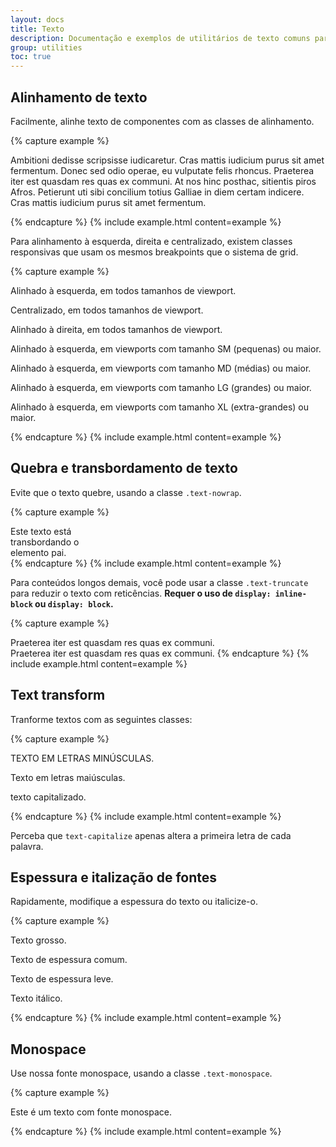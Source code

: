```yaml
---
layout: docs
title: Texto
description: Documentação e exemplos de utilitários de texto comuns para controle de alinhamento, quebra de linha, espessura, etc.
group: utilities
toc: true
---
```


## Alinhamento de texto

Facilmente, alinhe texto de componentes com as classes de alinhamento.

{% capture example %}
<p class="text-justify">Ambitioni dedisse scripsisse iudicaretur. Cras mattis iudicium purus sit amet fermentum. Donec sed odio operae, eu vulputate felis rhoncus. Praeterea iter est quasdam res quas ex communi. At nos hinc posthac, sitientis piros Afros. Petierunt uti sibi concilium totius Galliae in diem certam indicere. Cras mattis iudicium purus sit amet fermentum.</p>
{% endcapture %}
{% include example.html content=example %}

Para alinhamento à esquerda, direita e centralizado, existem classes responsivas que usam os mesmos breakpoints que o sistema de grid.

{% capture example %}
<p class="text-left">Alinhado à esquerda, em todos tamanhos de viewport.</p>
<p class="text-center">Centralizado, em todos tamanhos de viewport.</p>
<p class="text-right">Alinhado à direita, em todos tamanhos de viewport.</p>

<p class="text-sm-left">Alinhado à esquerda, em viewports com tamanho SM (pequenas) ou maior.</p>
<p class="text-md-left">Alinhado à esquerda, em viewports com tamanho MD (médias) ou maior.</p>
<p class="text-lg-left">Alinhado à esquerda, em viewports com tamanho LG (grandes) ou maior.</p>
<p class="text-xl-left">Alinhado à esquerda, em viewports com tamanho XL (extra-grandes) ou maior.</p>
{% endcapture %}
{% include example.html content=example %}

## Quebra e transbordamento de texto

Evite que o texto quebre, usando a classe `.text-nowrap`.

{% capture example %}
<div class="text-nowrap bd-highlight" style="width: 8rem;">
  Este texto está transbordando o elemento pai.
</div>
{% endcapture %}
{% include example.html content=example %}

Para conteúdos longos demais, você pode usar a classe `.text-truncate` para reduzir o texto com reticências. **Requer o uso de `display: inline-block` ou `display: block`.**

{% capture example %}
<!-- Elemento com `diplay: block;` -->
<div class="row">
  <div class="col-2 text-truncate">
    Praeterea iter est quasdam res quas ex communi.
  </div>
</div>

<!-- Elemento com `diplay: inline;` -->
<span class="d-inline-block text-truncate" style="max-width: 150px;">
  Praeterea iter est quasdam res quas ex communi.
</span>
{% endcapture %}
{% include example.html content=example %}

## Text transform

Tranforme textos com as seguintes classes:

{% capture example %}
<p class="text-lowercase">TEXTO EM LETRAS MINÚSCULAS.</p>
<p class="text-uppercase">Texto em letras maiúsculas.</p>
<p class="text-capitalize">texto capitalizado.</p>
{% endcapture %}
{% include example.html content=example %}

Perceba que `text-capitalize` apenas altera a primeira letra de cada palavra.

## Espessura e italização de fontes

Rapidamente, modifique a espessura do texto ou italicize-o.

{% capture example %}
<p class="font-weight-bold">Texto grosso.</p>
<p class="font-weight-normal">Texto de espessura comum.</p>
<p class="font-weight-light">Texto de espessura leve.</p>
<p class="font-italic">Texto itálico.</p>
{% endcapture %}
{% include example.html content=example %}

## Monospace

Use nossa fonte monospace, usando a classe `.text-monospace`.

{% capture example %}
<p class="text-monospace">Este é um texto com fonte monospace.</p>
{% endcapture %}
{% include example.html content=example %}
